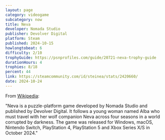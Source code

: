 ```yaml
---
layout: page
category: videogame
subcategory: now
title: Neva
developer: Nomada Studio
publisher: Devolver Digital
platform: Steam
published: 2024-10-15
howlongtobeat: 6
difficulty: 2/10
trophyGuide: https://psnprofiles.com/guide/20721-neva-trophy-guide
durationHours: 4
trophies: 8/18
percent: 44
link: https://steamcommunity.com/id/steinea/stats/2420660/
date: 2024-10-24
---
```


From [Wikipedia](https://en.wikipedia.org/wiki/Neva_(video_game)):

"Neva is a puzzle-platform game developed by Nomada Studio and published by Devolver Digital. It follows a young woman named Alba who must travel with her wolf companion Neva across four seasons in a world corrupted by darkness. The game was released for Windows, macOS, Nintendo Switch, PlayStation 4, PlayStation 5 and Xbox Series X/S in October 2024."

